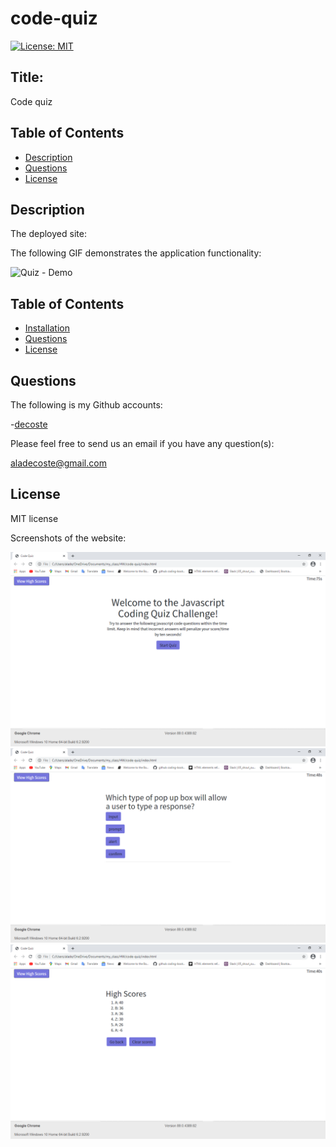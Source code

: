 # code-quiz


[![License: MIT](https://img.shields.io/badge/License-MIT-yellow.svg)](https://opensource.org/licenses/MIT)

## Title:
Code quiz

## Table of Contents
  * [Description](#description)
  * [Questions](#questions)
  * [License](#license)

## Description

The deployed site:


The following GIF demonstrates the application functionality:

![Quiz - Demo](../assets/images/Quiz.gif)


## Table of Contents
  * [Installation](#installation)
  * [Questions](#questions)
  * [License](#license)


## Questions
The following is my Github accounts:

-[decoste](https://github.com/decoste)

Please feel free to send us an email if you have any question(s):

aladecoste@gmail.com


## License
MIT license


Screenshots of the website:

![one](./Assets/images/screenShot1.png)
![two](./Assets/images/screenshot2.png)
![three](./Assets/images/screenshot3.png)




